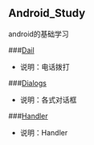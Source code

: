 ## Android_Study
android的基础学习

###[Dail](https://github.com/BBBOND/Android_Study/tree/master/dail)
* 说明：电话拨打

###[Dialogs](https://github.com/BBBOND/Android_Study/tree/master/dialogs)
* 说明：各式对话框

###[Handler](https://github.com/BBBOND/Android_Study/tree/master/handler)
* 说明：Handler
